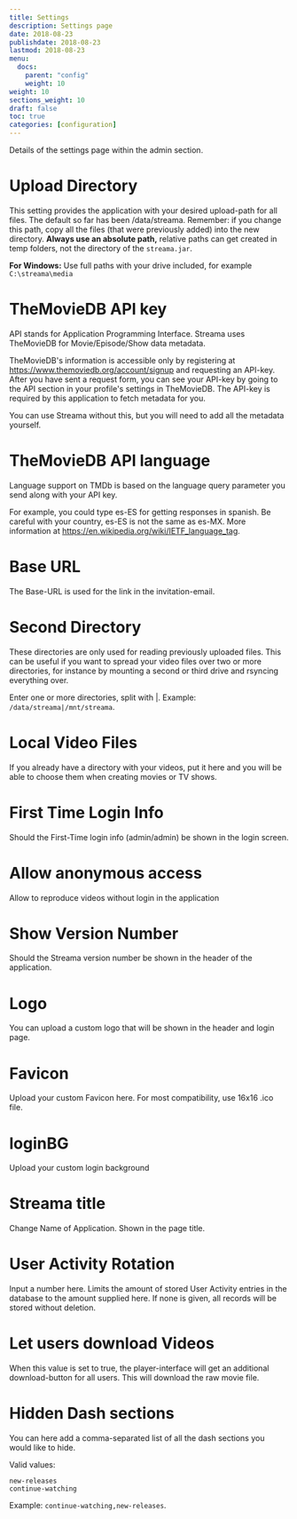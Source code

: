 ```yaml
---
title: Settings
description: Settings page
date: 2018-08-23
publishdate: 2018-08-23
lastmod: 2018-08-23
menu:
  docs:
    parent: "config"
    weight: 10
weight: 10
sections_weight: 10
draft: false
toc: true
categories: [configuration]
---
```

Details of the settings page within the admin section.

# Upload Directory
This setting provides the application with your desired upload-path for all files. 
The default so far has been /data/streama. Remember: if you change this path, copy all the files (that were previously added) into the new directory.
**Always use an absolute path,** relative paths can get created in temp folders, not the directory of the `streama.jar`.

**For Windows:** Use full paths with your drive included, for example `C:\streama\media`



# TheMovieDB API key
API stands for Application Programming Interface. Streama uses TheMovieDB for Movie/Episode/Show data metadata.

TheMovieDB's information is accessible only by registering at https://www.themoviedb.org/account/signup and requesting an API-key.
After you have sent a request form, you can see your API-key by going to the API section in your profile's settings in TheMovieDB. 
The API-key is required by this application to fetch metadata for you.

You can use Streama without this, but you will need to add all the metadata yourself.


# TheMovieDB API language
Language support on TMDb is based on the language query parameter you send along with your API key.

For example, you could type es-ES for getting responses in spanish. Be careful with your country, es-ES is not the same as es-MX.
More information at https://en.wikipedia.org/wiki/IETF_language_tag.


# Base URL
The Base-URL is used for the link in the invitation-email.


# Second Directory
These directories are only used for reading previously uploaded files. 
This can be useful if you want to spread your video files over two or more directories, for instance by mounting a second or third drive and rsyncing everything over.

Enter one or more directories, split with |. Example: `/data/streama|/mnt/streama`. 


# Local Video Files
If you already have a directory with your videos, put it here and you will be able to choose them when creating movies or TV shows.


# First Time Login Info
Should the First-Time login info (admin/admin) be shown in the login screen.


# Allow anonymous access
Allow to reproduce videos without login in the application


# Show Version Number
Should the Streama version number be shown in the header of the application.


# Logo
You can upload a custom logo that will be shown in the header and login page.


# Favicon
Upload your custom Favicon here. For most compatibility, use 16x16 .ico file.


# loginBG
Upload your custom login background


# Streama title
Change Name of Application. Shown in the page title.


# User Activity Rotation
Input a number here. Limits the amount of stored User Activity entries in the database to the amount supplied here. 
If none is given, all records will be stored without deletion.


# Let users download Videos
When this value is set to true, the player-interface will get an additional download-button for all users. This will download the raw movie file.


# Hidden Dash sections
You can here add a comma-separated list of all the dash sections you would like to hide. 

Valid values:

```
new-releases
continue-watching
```

Example: `continue-watching,new-releases`.
